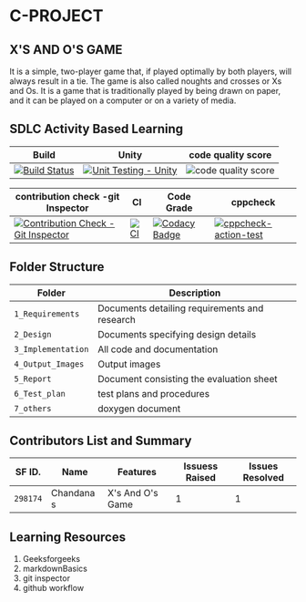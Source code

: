 # C-PROJECT

## **X'S AND O'S  GAME**

It is a simple, two-player game that, if played optimally by both players, will always result in a tie. The game is also called noughts and crosses or Xs and Os. It is a game that is traditionally played by being drawn on paper, and it can be played on a computer or on a variety of media.

## SDLC Activity Based Learning

| Build       |  Unity      |  code quality score |   
|-            | -           |-                    |
| [![Build Status](https://github.com/chandana0777/c-project/actions/workflows/build.yml/badge.svg)](https://github.com/chandana0777/c-project/actions/workflows/build.yml)  | [![Unit Testing - Unity](https://github.com/chandana0777/c-project/actions/workflows/unity.yml/badge.svg)](https://github.com/chandana0777/c-project/actions/workflows/unity.yml)|![code quality score](https://www.code-inspector.com/project/24990/score/svg)|


|  contribution check -git Inspector     | CI    | Code Grade|cppcheck| 
| -           |-                  |-             |-|
|[![Contribution Check - Git Inspector](https://github.com/chandana0777/c-project/actions/workflows/contribution%20Git%20Inspector.yml/badge.svg)](https://github.com/chandana0777/c-project/actions/workflows/contribution%20Git%20Inspector.yml)|[![CI](https://github.com/chandana0777/c-project/actions/workflows/cppcheck.yml/badge.svg)](https://github.com/chandana0777/c-project/actions/workflows/cppcheck.yml) |[![Codacy Badge](https://app.codacy.com/project/badge/Grade/a978c628dcff472fab05008ec4b26ee6)](https://www.codacy.com/gh/chandana0777/c-project/dashboard?utm_source=github.com&amp;utm_medium=referral&amp;utm_content=chandana0777/c-project&amp;utm_campaign=Badge_Grade)|[![cppcheck-action-test](https://github.com/chandana0777/c-project/actions/workflows/_cppcheck.yml/badge.svg)](https://github.com/chandana0777/c-project/actions/workflows/_cppcheck.yml)|


## Folder Structure
Folder             | Description
-------------------| -----------------------------------------
`1_Requirements`   | Documents detailing requirements and research
`2_Design`         | Documents specifying design details
`3_Implementation` | All code and documentation
`4_Output_Images`  | Output images 
`5_Report`         |Document consisting the evaluation sheet
`6_Test_plan`      |test plans and procedures
`7_others`         |doxygen document 

## Contributors List and Summary

SF ID. |  Name   |    Features    | Issuess Raised |Issues Resolved|
|-------|---------|----------------|----------------|---------------|
`298174` | Chandana s  | X's And O's Game    |  1    |  1  |     
   

## Learning Resources
1. Geeksforgeeks
2. markdownBasics
3. git inspector
4. github workflow



  


